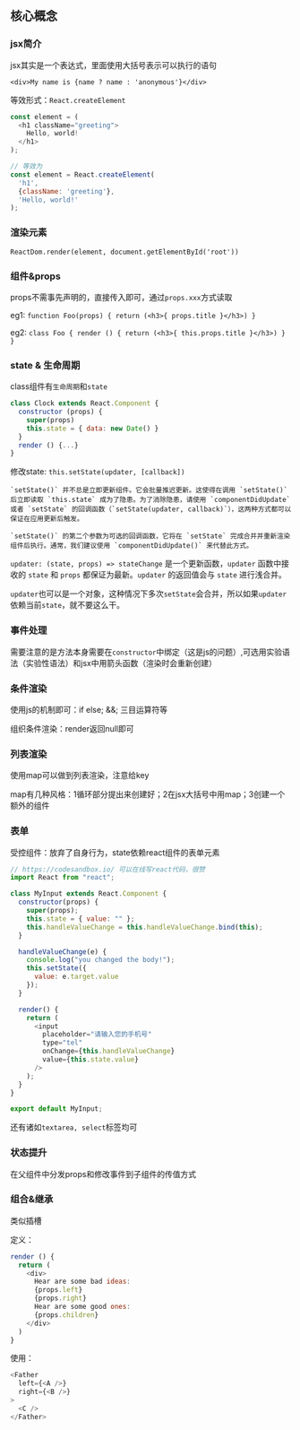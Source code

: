 ## 核心概念

### jsx简介

jsx其实是一个表达式，里面使用大括号表示可以执行的语句

`<div>My name is {name ? name : 'anonymous'}</div>`

等效形式：`React.createElement`

```js
const element = (
  <h1 className="greeting">
    Hello, world!
  </h1>
);

// 等效为
const element = React.createElement(
  'h1',
  {className: 'greeting'},
  'Hello, world!'
);
```

### 渲染元素

`ReactDom.render(element, document.getElementById('root'))`

### 组件&props

props不需事先声明的，直接传入即可，通过`props.xxx`方式读取

eg1: `function Foo(props) { return (<h3>{ props.title }</h3>) }`

eg2: `class Foo { render () { return (<h3>{ this.props.title }</h3>) } }`

### state & 生命周期

class组件有`生命周期`和`state`

```js
class Clock extends React.Component {
  constructor (props) {
    super(props)
    this.state = { data: new Date() }
  }
  render () {...}
}
```

修改state: `this.setState(updater, [callback])`

    `setState()` 并不总是立即更新组件。它会批量推迟更新。这使得在调用 `setState()` 后立即读取 `this.state` 成为了隐患。为了消除隐患，请使用 `componentDidUpdate` 或者 `setState` 的回调函数（`setState(updater, callback)`），这两种方式都可以保证在应用更新后触发。

    `setState()` 的第二个参数为可选的回调函数，它将在 `setState` 完成合并并重新渲染组件后执行。通常，我们建议使用 `componentDidUpdate()` 来代替此方式。

`updater: (state, props) => stateChange` 是一个更新函数，`updater` 函数中接收的 `state` 和 `props` 都保证为最新。`updater` 的返回值会与 `state` 进行浅合并。

`updater`也可以是一个对象，这种情况下多次`setState`会合并，所以如果`updater`依赖当前`state`，就不要这么干。

### 事件处理

需要注意的是方法本身需要在`constructor`中绑定（这是js的问题）,可选用实验语法（实验性语法）和jsx中用箭头函数（渲染时会重新创建）

### 条件渲染

使用js的机制即可：if else; &&; 三目运算符等

组织条件渲染：render返回null即可

### 列表渲染

使用map可以做到列表渲染，注意给key

map有几种风格：1循环部分提出来创建好；2在jsx大括号中用map；3创建一个额外的组件

### 表单

受控组件：放弃了自身行为，state依赖react组件的表单元素

```js
// https://codesandbox.io/ 可以在线写react代码，很赞
import React from "react";

class MyInput extends React.Component {
  constructor(props) {
    super(props);
    this.state = { value: "" };
    this.handleValueChange = this.handleValueChange.bind(this);
  }

  handleValueChange(e) {
    console.log("you changed the body!");
    this.setState({
      value: e.target.value
    });
  }

  render() {
    return (
      <input
        placeholder="请输入您的手机号"
        type="tel"
        onChange={this.handleValueChange}
        value={this.state.value}
      />
    );
  }
}

export default MyInput;
```

还有诸如`textarea, select`标签均可

### 状态提升

在父组件中分发props和修改事件到子组件的传值方式

### 组合&继承

类似插槽

定义：
```js
render () {
  return (
    <div>
      Hear are some bad ideas:
      {props.left}
      {props.right}
      Hear are some good ones:
      {props.children}
    </div>
  )
}
```

使用：
```js
<Father
  left={<A />}
  right={<B />}
>
  <C />
</Father>
```

